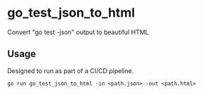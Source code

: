 # go_test_json_to_html
Convert "go test -json" output to beautiful HTML

## Usage

Designed to run as part of a CI/CD pipeline.

`go run go_test_json_to_html -in <path.json> -out <path.html>`
